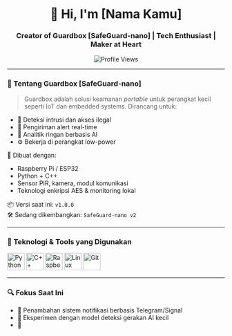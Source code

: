 <!-- Banner atau Judul -->
<h1 align="center">👋 Hi, I'm [Nama Kamu]</h1>
<h3 align="center">Creator of Guardbox [SafeGuard-nano] | Tech Enthusiast | Maker at Heart</h3>

<p align="center">
  <img src="https://komarev.com/ghpvc/?username=your-username&label=Profile%20Views&color=blueviolet&style=flat" alt="Profile Views" />
</p>

---

### 🧠 Tentang Guardbox [SafeGuard-nano]

> Guardbox adalah solusi keamanan *portable* untuk perangkat kecil seperti IoT dan embedded systems. Dirancang untuk:

- 🔐 Deteksi intrusi dan akses ilegal
- 📡 Pengiriman alert real-time
- 🧠 Analitik ringan berbasis AI
- ⚙️ Bekerja di perangkat low-power

🚀 Dibuat dengan:
- Raspberry Pi / ESP32
- Python + C++
- Sensor PIR, kamera, modul komunikasi
- Teknologi enkripsi AES & monitoring lokal

📦 Versi saat ini: `v1.0.0`  
🛠️ Sedang dikembangkan: `SafeGuard-nano v2`

---

### 🚀 Teknologi & Tools yang Digunakan

<p align="left">
  <img src="https://cdn.jsdelivr.net/gh/devicons/devicon/icons/python/python-original.svg" width="40" alt="Python"/>
  <img src="https://cdn.jsdelivr.net/gh/devicons/devicon/icons/cplusplus/cplusplus-original.svg" width="40" alt="C++"/>
  <img src="https://cdn.jsdelivr.net/gh/devicons/devicon/icons/raspberrypi/raspberrypi-original.svg" width="40" alt="Raspberry Pi"/>
  <img src="https://cdn.jsdelivr.net/gh/devicons/devicon/icons/linux/linux-original.svg" width="40" alt="Linux"/>
  <img src="https://cdn.jsdelivr.net/gh/devicons/devicon/icons/git/git-original.svg" width="40" alt="Git"/>
</p>

---

### 🔍 Fokus Saat Ini
- 🚧 Penambahan sistem notifikasi berbasis Telegram/Signal
- 🧪 Eksperimen dengan model deteksi gerakan AI kecil
- 📘

